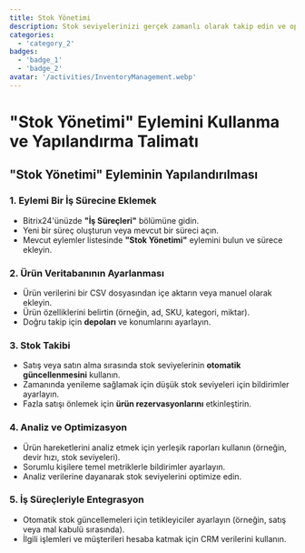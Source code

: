 ```yaml
---
title: Stok Yönetimi
description: Stok seviyelerinizi gerçek zamanlı olarak takip edin ve optimize edin.
categories: 
  - 'category_2'
badges: 
  - 'badge_1'
  - 'badge_2'
avatar: '/activities/InventoryManagement.webp'
---
```

# "Stok Yönetimi" Eylemini Kullanma ve Yapılandırma Talimatı

## **"Stok Yönetimi" Eyleminin Yapılandırılması**

### 1. Eylemi Bir İş Sürecine Eklemek
- Bitrix24'ünüzde **"İş Süreçleri"** bölümüne gidin.
- Yeni bir süreç oluşturun veya mevcut bir süreci açın.
- Mevcut eylemler listesinde **"Stok Yönetimi"** eylemini bulun ve sürece ekleyin.

### 2. Ürün Veritabanının Ayarlanması
- Ürün verilerini bir CSV dosyasından içe aktarın veya manuel olarak ekleyin.
- Ürün özelliklerini belirtin (örneğin, ad, SKU, kategori, miktar).
- Doğru takip için **depoları** ve konumlarını ayarlayın.

### 3. Stok Takibi
- Satış veya satın alma sırasında stok seviyelerinin **otomatik güncellenmesini** kullanın.
- Zamanında yenileme sağlamak için düşük stok seviyeleri için bildirimler ayarlayın.
- Fazla satışı önlemek için **ürün rezervasyonlarını** etkinleştirin.

### 4. Analiz ve Optimizasyon
- Ürün hareketlerini analiz etmek için yerleşik raporları kullanın (örneğin, devir hızı, stok seviyeleri).
- Sorumlu kişilere temel metriklerle bildirimler ayarlayın.
- Analiz verilerine dayanarak stok seviyelerini optimize edin.

### 5. İş Süreçleriyle Entegrasyon
- Otomatik stok güncellemeleri için tetikleyiciler ayarlayın (örneğin, satış veya mal kabulü sırasında).
- İlgili işlemleri ve müşterileri hesaba katmak için CRM verilerini kullanın.